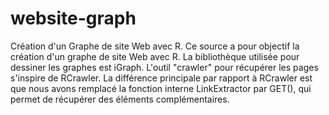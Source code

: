 # website-graph
Création d'un Graphe de site Web avec R.
Ce source a pour objectif la création d'un graphe de site Web avec R. La bibliothèque utilisée pour dessiner les graphes est iGraph.  L'outil "crawler" pour récupérer les pages s'inspire de RCrawler. La différence principale par rapport à RCrawler est que nous avons remplacé la fonction interne LinkExtractor  par GET(),  qui permet de récupérer des éléments complémentaires.
